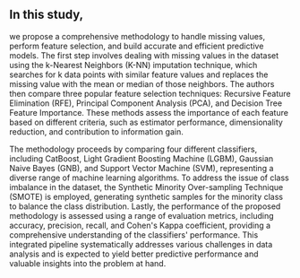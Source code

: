 ## In this study, 
we propose a comprehensive methodology to handle missing values, perform feature selection, and build accurate and efficient predictive models. The first step involves dealing with missing values in the dataset using the k-Nearest Neighbors (K-NN) imputation technique, which searches for k data points with similar feature values and replaces the missing value with the mean or median of those neighbors. The authors then compare three popular feature selection techniques: Recursive Feature Elimination (RFE), Principal Component Analysis (PCA), and Decision Tree Feature Importance. These methods assess the importance of each feature based on different criteria, such as estimator performance, dimensionality reduction, and contribution to information gain.

The methodology proceeds by comparing four different classifiers, including CatBoost, Light Gradient Boosting Machine (LGBM), Gaussian Naive Bayes (GNB), and Support Vector Machine (SVM), representing a diverse range of machine learning algorithms. To address the issue of class imbalance in the dataset, the Synthetic Minority Over-sampling Technique (SMOTE) is employed, generating synthetic samples for the minority class to balance the class distribution. Lastly, the performance of the proposed methodology is assessed using a range of evaluation metrics, including accuracy, precision, recall, and Cohen's Kappa coefficient, providing a comprehensive understanding of the classifiers' performance. This integrated pipeline systematically addresses various challenges in data analysis and is expected to yield better predictive performance and valuable insights into the problem at hand.
